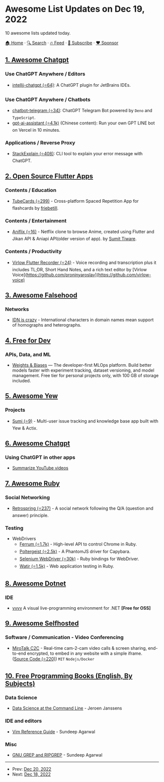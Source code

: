 # Awesome List Updates on Dec 19, 2022

10 awesome lists updated today.

[🏠 Home](/README.md) · [🔍 Search](https://www.trackawesomelist.com/search/) · [🔥 Feed](https://www.trackawesomelist.com/rss.xml) · [📮 Subscribe](https://trackawesomelist.us17.list-manage.com/subscribe?u=d2f0117aa829c83a63ec63c2f&id=36a103854c) · [❤️  Sponsor](https://github.com/sponsors/theowenyoung)



## [1. Awesome Chatgpt](/content/Kamigami55/awesome-chatgpt/README.md)

### Use ChatGPT Anywhere / Editors

*   [intellij-chatgpt (⭐64)](https://github.com/LiLittleCat/intellij-chatgpt): A ChatGPT plugin for JetBrains IDEs.

### Use ChatGPT Anywhere / Chatbots

*   [chatbot-telegram (⭐34)](https://github.com/Ciyou/chatbot-telegram): ChatGPT Telegram Bot powered by `Deno` and `TypeScript`.
*   [gpt-ai-assistant (⭐4.1k)](https://github.com/memochou1993/gpt-ai-assistant) (Chinese content): Run your own GPT LINE bot on Vercel in 10 minutes.

### Applications / Reverse Proxy

*   [StackExplain (⭐408)](https://github.com/shobrook/stackexplain): CLI tool to explain your error message with ChatGPT.

## [2. Open Source Flutter Apps](/content/tortuvshin/open-source-flutter-apps/README.md)

### Contents / Education

*   [TubeCards (⭐299)](https://github.com/friebetill/tubecards/) - Cross-platform Spaced Repetition App for flashcards by [friebetill](https://github.com/friebetill).

### Contents / Entertainment

*   [Aniflix (⭐16)](https://github.com/sumittiware/Aniflix-Flutter) - Netflix clone to browse Anime, created using Flutter and Jikan API & Aniapi API(older version of app). by [Sumit Tiware](https://github.com/sumittiware).

### Contents / Productivity

*   [Virlow Flutter Recorder (⭐24)](https://github.com/virlow-voice/virlow-flutter-recorder) - Voice recording and transcription plus it includes TL;DR, Short Hand Notes, and a rich text editor by \[Virlow Voice]\(<https://github.com/proninyaroslav](https://github.com/virlow-voice)>

## [3. Awesome Falsehood](/content/kdeldycke/awesome-falsehood/README.md)

### Networks

*   [IDN is crazy](https://daniel.haxx.se/blog/2022/12/14/idn-is-crazy/) - International characters in domain names mean support of homographs and heterographs.

## [4. Free for Dev](/content/ripienaar/free-for-dev/README.md)

### APIs, Data, and ML

*   [Weights & Biases](https://wandb.ai) — The developer-first MLOps platform. Build better models faster with experiment tracking, dataset versioning, and model management. Free tier for personal projects only, with 100 GB of storage included.

## [5. Awesome Yew](/content/jetli/awesome-yew/README.md)

### Projects

*   [Sumi (⭐9)](https://github.com/vgwidt/sumi) - Multi-user issue tracking and knowledge base app built with Yew & Actix.

## [6. Awesome Chatgpt](/content/saharmor/awesome-chatgpt/README.md)

### Using ChatGPT in other apps

*   [Summarize YouTube videos](https://twitter.com/kazuki_sf_/status/1604422876014137345)

## [7. Awesome Ruby](/content/markets/awesome-ruby/README.md)

### Social Networking

*   [Retrospring (⭐237)](https://github.com/Retrospring/retrospring) - A social network following the Q/A (question and answer) principle.

### Testing

*   WebDrivers
    *   [Ferrum (⭐1.7k)](https://github.com/rubycdp/ferrum) - High-level API to control Chrome in Ruby.
    *   [Poltergeist (⭐2.5k)](https://github.com/teampoltergeist/poltergeist) - A PhantomJS driver for Capybara.
    *   [Selenium WebDriver (⭐30k)](https://github.com/SeleniumHQ/selenium/tree/master/rb) - Ruby bindings for WebDriver.
    *   [Watir (⭐1.5k)](https://github.com/watir/watir/) - Web application testing in Ruby.

## [8. Awesome Dotnet](/content/quozd/awesome-dotnet/README.md)

### IDE

*   [vvvv](https://visualprogramming.net) A visual live-programming environment for .NET **\[Free for OSS]**

## [9. Awesome Selfhosted](/content/awesome-selfhosted/awesome-selfhosted/README.md)

### Software / Communication - Video Conferencing

*   [MiroTalk C2C](https://c2c.mirotalk.com) - Real-time cam-2-cam video calls & screen sharing, end-to-end encrypted, to embed in any website with a simple iframe. ([Source Code (⭐220)](https://github.com/miroslavpejic85/mirotalkc2c)) `MIT` `Nodejs/Docker`

## [10. Free Programming Books (English, By Subjects)](/content/EbookFoundation/free-programming-books/books/free-programming-books-subjects/README.md)

### Data Science

*   [Data Science at the Command Line](https://datascienceatthecommandline.com/2e/) - Jeroen Janssens

### IDE and editors

*   [Vim Reference Guide](https://learnbyexample.github.io/vim_reference/) - Sundeep Agarwal

### Misc

*   [GNU GREP and RIPGREP](https://learnbyexample.github.io/learn_gnugrep_ripgrep/) - Sundeep Agarwal

---

- Prev: [Dec 20, 2022](/content/2022/12/20/README.md)
- Next: [Dec 18, 2022](/content/2022/12/18/README.md)
